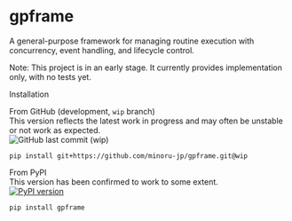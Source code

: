 # gpframe

A general-purpose framework for managing routine execution with concurrency, event handling, and lifecycle control.

Note: This project is in an early stage. It currently provides implementation only, with no tests yet.


Installation

From GitHub (development, `wip` branch)  
This version reflects the latest work in progress and may often be unstable or not work as expected.  
![GitHub last commit (wip)](https://img.shields.io/github/last-commit/minoru-jp/gpframe/wip)
```
pip install git+https://github.com/minoru-jp/gpframe.git@wip
```

From PyPI  
This version has been confirmed to work to some extent.  
[![PyPI version](https://img.shields.io/pypi/v/gpframe.svg)](https://pypi.org/project/gpframe/)
```
pip install gpframe
```

